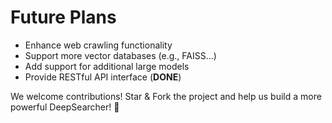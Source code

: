 # Future Plans

- Enhance web crawling functionality
- Support more vector databases (e.g., FAISS...)
- Add support for additional large models
- Provide RESTful API interface (**DONE**)

We welcome contributions! Star & Fork the project and help us build a more powerful DeepSearcher! 🎯 